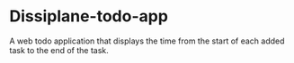 # Dissiplane-todo-app
A web todo application that displays the time from the start of each added task to the end of the task.
